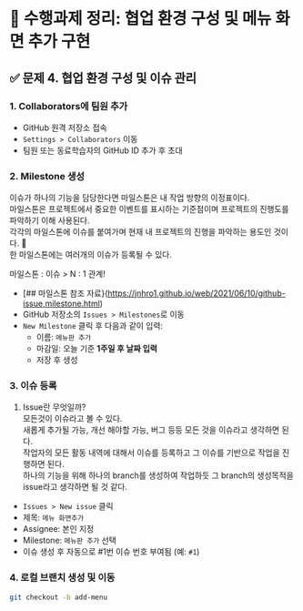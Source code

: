 # 📘 수행과제 정리: 협업 환경 구성 및 메뉴 화면 추가 구현

## ✅ 문제 4. 협업 환경 구성 및 이슈 관리

### 1. Collaborators에 팀원 추가
- GitHub 원격 저장소 접속
- `Settings > Collaborators` 이동
- 팀원 또는 동료학습자의 GitHub ID 추가 후 초대

### 2. Milestone 생성
  이슈가 하나의 기능을 담당한다면 마일스톤은 내 작업 방향의 이정표이다.  
  마일스톤은 프로젝트에서 중요한 이벤트를 표시하는 기준점이며 프로젝트의 진행도를 파악하기 이해 사용된다.  
  각각의 마일스톤에 이슈를 붙여가며 현재 내 프로젝트의 진행을 파악하는 용도인 것이다.   
  한 마일스톤에는 여러개의 이슈가 등록될 수 있다.

  마일스톤 : 이슈 > N : 1 관계!
- [## 마일스톤 참조 자료}(https://jnhro1.github.io/web/2021/06/10/github-issue,milestone.html) 
- GitHub 저장소의 `Issues > Milestones`로 이동
- `New Milestone` 클릭 후 다음과 같이 입력:
  - 이름: `메뉴판 추가`
  - 마감일: 오늘 기준 **1주일 후 날짜 입력**
  - 저장 후 생성

### 3. 이슈 등록  
  1. Issue란 무엇일까?  
  모든것이 이슈라고 볼 수 있다.  
  새롭게 추가될 가능, 개선 해야할 가능, 버그 등등 모든 것을 이슈라고 생각하면 된다.  
  작업자의 모든 활동 내역에 대해서 이슈를 등록하고 그 이슈를 기반으로 작업을 진행하면 된다.  
  하나의 기능을 위해 하나의 branch를 생성하여 작업하듯 그 branch의 생성목적을 issue라고 생각하면 될 것 같다.  
- `Issues > New issue` 클릭
- 제목: `메뉴 화면추가`
- Assignee: 본인 지정
- Milestone: `메뉴판 추가` 선택
- 이슈 생성 후 자동으로 #1번 이슈 번호 부여됨 (예: `#1`)

### 4. 로컬 브랜치 생성 및 이동
```bash
git checkout -b add-menu

